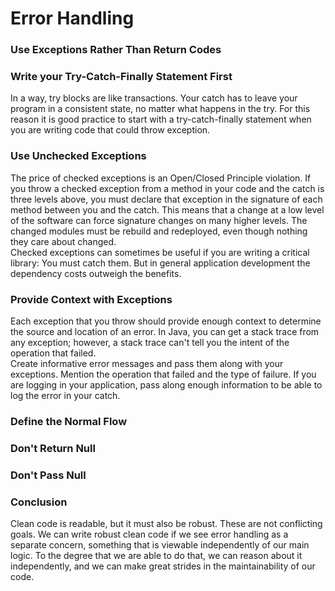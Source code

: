 <h1>Error Handling</h1>

<h3>Use Exceptions Rather Than Return Codes</h3>

<h3>Write your Try-Catch-Finally Statement First</h3>
<p>
    In a way, try blocks are like transactions. Your catch has to leave your program in a consistent state, no matter what happens in the try.
    For this reason it is good practice to start with a try-catch-finally statement when you are writing code that could throw exception.
</p>

<h3>Use Unchecked Exceptions</h3>
<p>
    The price of checked exceptions is an Open/Closed Principle violation. If you throw a checked exception from a method in your code and the catch is three levels above, you must declare that exception in the signature of each method between you and the catch. This means that a change at a low level of the software can force signature changes on many higher levels. The changed modules must be rebuild and redeployed, even though nothing they care about changed.
    <br/>
    Checked exceptions can sometimes be useful if you are writing a critical library: You must catch them.
    But in general application development the dependency costs outweigh the benefits.
</p>

<h3>Provide Context with Exceptions</h3>
<p>
    Each exception that you throw should provide enough context to determine the source and location of an error. In Java, you can get a stack trace from any exception; however, a stack trace can't tell you the intent of the operation that failed.
    <br />
    Create informative error messages and pass them along with your exceptions. Mention the operation that failed and the type of failure. If you are logging in your application, pass along enough information to be able to log the error in your catch.
</p>

<h3>Define the Normal Flow</h3>

<h3>Don't Return Null</h3>

<h3>Don't Pass Null</h3>

<h3>Conclusion</h3>
<p>
    Clean code is readable, but it must also be robust. These are not conflicting goals. We can write robust clean code if we see error handling as a separate concern, something that is viewable independently of our main logic. To the degree that we are able to do that, we can reason about it independently, and we can make great strides in the maintainability of our code.
</p>